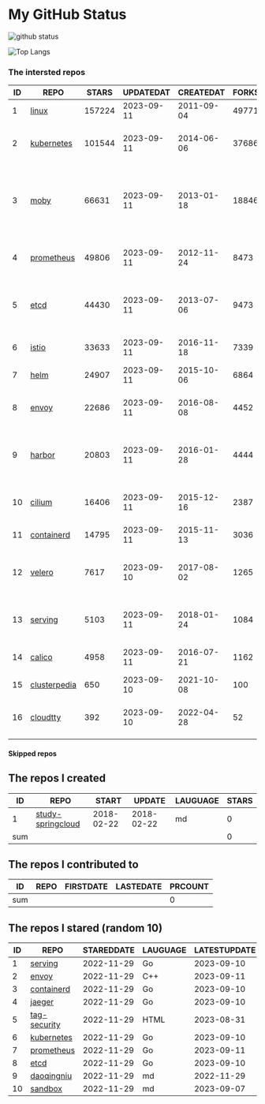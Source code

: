 # My GitHub Status

<img src="https://github-readme-stats-1.yihong0618.vercel.app/api?username=daoqingniu&show_icons=true&&&hide_title=true&count_private=true" alt="github status" />

![Top Langs](https://github-readme-stats-1.yihong0618.vercel.app/api/top-langs/?username=daoqingniu&layout=compact)

<!--START_SECTION:github_repos-->
### The intersted repos
| ID |                              REPO                               | STARS  | UPDATEDAT  | CREATEDAT  | FORKSCOUNT |                                              DESCRIPTIONS                                              |
|----|-----------------------------------------------------------------|--------|------------|------------|------------|--------------------------------------------------------------------------------------------------------|
|  1 | [linux](https://github.com/torvalds/linux)                      | 157224 | 2023-09-11 | 2011-09-04 |      49771 | Linux kernel source tree                                                                               |
|  2 | [kubernetes](https://github.com/kubernetes/kubernetes)          | 101544 | 2023-09-11 | 2014-06-06 |      37686 | Production-Grade Container Scheduling and Management                                                   |
|  3 | [moby](https://github.com/moby/moby)                            |  66631 | 2023-09-11 | 2013-01-18 |      18846 | Moby Project - a collaborative project for the container ecosystem to assemble container-based systems |
|  4 | [prometheus](https://github.com/prometheus/prometheus)          |  49806 | 2023-09-11 | 2012-11-24 |       8473 | The Prometheus monitoring system and time series database.                                             |
|  5 | [etcd](https://github.com/etcd-io/etcd)                         |  44430 | 2023-09-11 | 2013-07-06 |       9473 | Distributed reliable key-value store for the most critical data of a distributed system                |
|  6 | [istio](https://github.com/istio/istio)                         |  33633 | 2023-09-11 | 2016-11-18 |       7339 | Connect, secure, control, and observe services.                                                        |
|  7 | [helm](https://github.com/helm/helm)                            |  24907 | 2023-09-11 | 2015-10-06 |       6864 | The Kubernetes Package Manager                                                                         |
|  8 | [envoy](https://github.com/envoyproxy/envoy)                    |  22686 | 2023-09-11 | 2016-08-08 |       4452 | Cloud-native high-performance edge/middle/service proxy                                                |
|  9 | [harbor](https://github.com/goharbor/harbor)                    |  20803 | 2023-09-11 | 2016-01-28 |       4444 | An open source trusted cloud native registry project that stores, signs, and scans content.            |
| 10 | [cilium](https://github.com/cilium/cilium)                      |  16406 | 2023-09-11 | 2015-12-16 |       2387 | eBPF-based Networking, Security, and Observability                                                     |
| 11 | [containerd](https://github.com/containerd/containerd)          |  14795 | 2023-09-11 | 2015-11-13 |       3036 | An open and reliable container runtime                                                                 |
| 12 | [velero](https://github.com/vmware-tanzu/velero)                |   7617 | 2023-09-10 | 2017-08-02 |       1265 | Backup and migrate Kubernetes applications and their persistent volumes                                |
| 13 | [serving](https://github.com/knative/serving)                   |   5103 | 2023-09-11 | 2018-01-24 |       1084 | Kubernetes-based, scale-to-zero, request-driven compute                                                |
| 14 | [calico](https://github.com/projectcalico/calico)               |   4958 | 2023-09-11 | 2016-07-21 |       1162 | Cloud native networking and network security                                                           |
| 15 | [clusterpedia](https://github.com/clusterpedia-io/clusterpedia) |    650 | 2023-09-10 | 2021-10-08 |        100 | The Encyclopedia of Kubernetes clusters                                                                |
| 16 | [cloudtty](https://github.com/cloudtty/cloudtty)                |    392 | 2023-09-10 | 2022-04-28 |         52 | A Friendly Kubernetes CloudShell (Web Terminal) !                                                      |



#### Skipped repos
<!--END_SECTION:github_repos-->

<!--START_SECTION:my_github-->
## The repos I created
| ID  |                                 REPO                                 |   START    |   UPDATE   | LAUGUAGE | STARS |
|-----|----------------------------------------------------------------------|------------|------------|----------|-------|
|   1 | [study-springcloud](https://github.com/daoqingniu/study-springcloud) | 2018-02-22 | 2018-02-22 | md       |     0 |
| sum |                                                                      |            |            |          |     0 |

## The repos I contributed to
| ID  | REPO | FIRSTDATE | LASTEDATE | PRCOUNT |
|-----|------|-----------|-----------|---------|
| sum |      |           |           |       0 |

## The repos I stared (random 10)
| ID |                          REPO                          | STAREDDATE | LAUGUAGE | LATESTUPDATE |
|----|--------------------------------------------------------|------------|----------|--------------|
|  1 | [serving](https://github.com/knative/serving)          | 2022-11-29 | Go       | 2023-09-10   |
|  2 | [envoy](https://github.com/envoyproxy/envoy)           | 2022-11-29 | C++      | 2023-09-11   |
|  3 | [containerd](https://github.com/containerd/containerd) | 2022-11-29 | Go       | 2023-09-10   |
|  4 | [jaeger](https://github.com/jaegertracing/jaeger)      | 2022-11-29 | Go       | 2023-09-10   |
|  5 | [tag-security](https://github.com/cncf/tag-security)   | 2022-11-29 | HTML     | 2023-08-31   |
|  6 | [kubernetes](https://github.com/kubernetes/kubernetes) | 2022-11-29 | Go       | 2023-09-10   |
|  7 | [prometheus](https://github.com/prometheus/prometheus) | 2022-11-29 | Go       | 2023-09-11   |
|  8 | [etcd](https://github.com/etcd-io/etcd)                | 2022-11-29 | Go       | 2023-09-10   |
|  9 | [daoqingniu](https://github.com/daoqingniu/daoqingniu) | 2022-11-29 | md       | 2022-11-29   |
| 10 | [sandbox](https://github.com/cncf/sandbox)             | 2022-11-29 | md       | 2023-09-07   |

<!--END_SECTION:my_github-->
